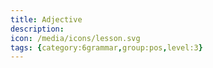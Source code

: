 ```yaml
---
title: Adjective
description: 
icon: /media/icons/lesson.svg
tags: {category:6grammar,group:pos,level:3}
---
```


